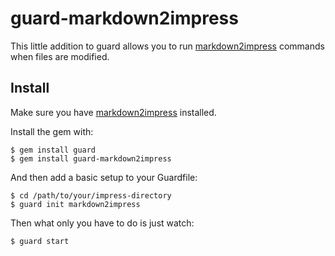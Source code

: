 # guard-markdown2impress

This little addition to guard allows you to run [markdown2impress](https://github.com/yoshiki/markdown2impress)
commands when files are modified.

## Install

Make sure you have [markdown2impress](https://github.com/yoshiki/markdown2impress) installed.

Install the gem with:

    $ gem install guard
    $ gem install guard-markdown2impress

And then add a basic setup to your Guardfile:

    $ cd /path/to/your/impress-directory
    $ guard init markdown2impress

Then what only you have to do is just watch:

    $ guard start

